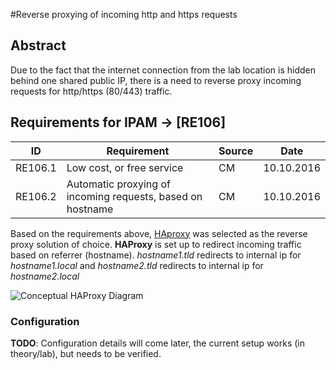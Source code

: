 #Reverse proxying of incoming http and https requests

## Abstract

Due to the fact that the internet connection from the lab location is hidden behind one shared public IP, there is a need to reverse proxy incoming requests for http/https (80/443) traffic.


## Requirements for IPAM -> [RE106]
|ID|Requirement|Source|Date|
|---|---|---|---|
|RE106.1|Low cost, or free service|CM|10.10.2016
|RE106.2|Automatic proxying of incoming requests, based on hostname|CM|10.10.2016


Based on the requirements above, [HAproxy] was selected as the reverse proxy  solution of choice. **HAProxy** is set up to redirect incoming traffic based on referrer (hostname). _hostname1.tld_ redirects to internal ip for _hostname1.local_ and _hostname2.tld_ redirects to internal ip for _hostname2.local_

![Conceptual HAProxy Diagram](https://github.com/h0bbel/homelab/blob/master/images/conceptualHAproxy.png "Conceptual HAProxy Diagram")


### Configuration

**TODO**: Configuration details will come later, the current setup works (in theory/lab), but needs to be verified.


[HAProxy]:http://www.haproxy.org
